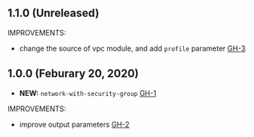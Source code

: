 ## 1.1.0 (Unreleased)

IMPROVEMENTS:

- change the source of vpc module, and add `profile` parameter [GH-3]( https://github.com/terraform-alicloud-modules/terraform-alicloud-network-with-security-group/pull/3) 

## 1.0.0 (Feburary 20, 2020)

- **NEW:**  `network-with-security-group` [GH-1]( https://github.com/terraform-alicloud-modules/terraform-alicloud-network-with-security-group/pull/1)

IMPROVEMENTS:

- improve output parameters [GH-2]( https://github.com/terraform-alicloud-modules/terraform-alicloud-network-with-security-group/pull/2)
